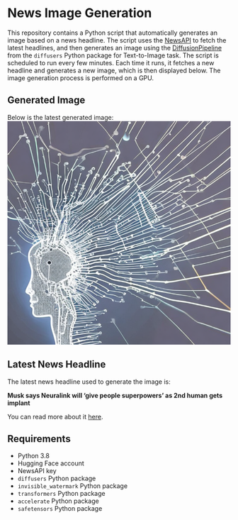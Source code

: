 # News Image Generation
This repository contains a Python script that automatically generates an image based on a news headline. The script uses the [NewsAPI](https://newsapi.org/) to fetch the latest headlines, and then generates an image using the [DiffusionPipeline](https://github.com/huggingface/diffusers) from the `diffusers` Python package for Text-to-Image task.
The script is scheduled to run every few minutes. Each time it runs, it fetches a new headline and generates a new image, which is then displayed below. The image generation process is performed on a GPU.

## Generated Image
Below is the latest generated image:
![Generated Image](image.png)

## Latest News Headline
The latest news headline used to generate the image is:

**Musk says Neuralink will ‘give people superpowers’ as 2nd human gets implant**

You can read more about it [here](https://news.google.com/rss/articles/CBMilwFBVV95cUxNUjc1YmdVLTNPMWVKU25ITVFWVDJMQl9MdW93WTcyZWJNV0kzT280ZWNtUnNVS0FDYUhpVjNfVWxKMlN3U2xKS0NWanBpaWZmMzRudHpXSXZGUkJ4LVhxVjlQTjVVOVBXRHFCdTA1Z0UxZTdHd1RVVzdlZ0NPUTZWYkZhODRWZWtkQ2lySU1mNDd3ZTc0QWlv?oc=5).

## Requirements
- Python 3.8
- Hugging Face account
- NewsAPI key
- `diffusers` Python package
- `invisible_watermark` Python package
- `transformers` Python package
- `accelerate` Python package
- `safetensors` Python package
